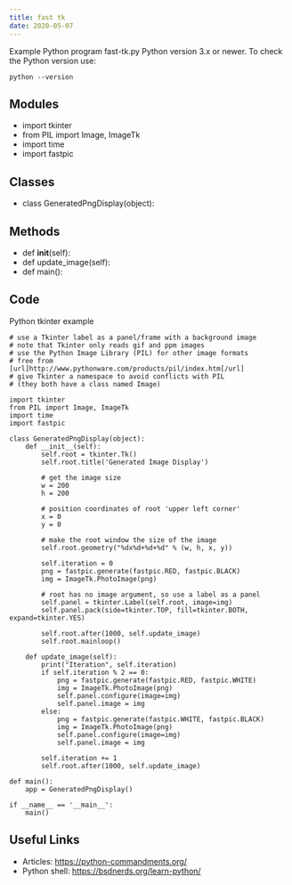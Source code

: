 ```yaml
---
title: fast tk
date: 2020-05-07
---
```

Example Python program fast-tk.py
Python version 3.x or newer.
To check the Python version use:

    python --version

## Modules

* import tkinter
* from PIL import Image, ImageTk
* import time
* import fastpic

## Classes

* class GeneratedPngDisplay(object):

## Methods

* def __init__(self):
* def update_image(self):
* def main():

## Code

Python tkinter example

    # use a Tkinter label as a panel/frame with a background image
    # note that Tkinter only reads gif and ppm images
    # use the Python Image Library (PIL) for other image formats
    # free from [url]http://www.pythonware.com/products/pil/index.htm[/url]
    # give Tkinter a namespace to avoid conflicts with PIL
    # (they both have a class named Image)
    
    import tkinter
    from PIL import Image, ImageTk
    import time
    import fastpic
    
    class GeneratedPngDisplay(object):
        def __init__(self):
            self.root = tkinter.Tk()
            self.root.title('Generated Image Display')
    
            # get the image size
            w = 200
            h = 200
    
            # position coordinates of root 'upper left corner'
            x = 0
            y = 0
    
            # make the root window the size of the image
            self.root.geometry("%dx%d+%d+%d" % (w, h, x, y))
    
            self.iteration = 0
            png = fastpic.generate(fastpic.RED, fastpic.BLACK)
            img = ImageTk.PhotoImage(png)
    
            # root has no image argument, so use a label as a panel
            self.panel = tkinter.Label(self.root, image=img)
            self.panel.pack(side=tkinter.TOP, fill=tkinter.BOTH, expand=tkinter.YES)
    
            self.root.after(1000, self.update_image)
            self.root.mainloop()
    
        def update_image(self):
            print("Iteration", self.iteration)
            if self.iteration % 2 == 0:
                png = fastpic.generate(fastpic.RED, fastpic.WHITE)
                img = ImageTk.PhotoImage(png)
                self.panel.configure(image=img)
                self.panel.image = img
            else:
                png = fastpic.generate(fastpic.WHITE, fastpic.BLACK)
                img = ImageTk.PhotoImage(png)
                self.panel.configure(image=img)
                self.panel.image = img
            
            self.iteration += 1
            self.root.after(1000, self.update_image)
    
    def main():
        app = GeneratedPngDisplay()
    
    if __name__ == '__main__':
        main()

## Useful Links

- Articles: https://python-commandments.org/
- Python shell: https://bsdnerds.org/learn-python/
